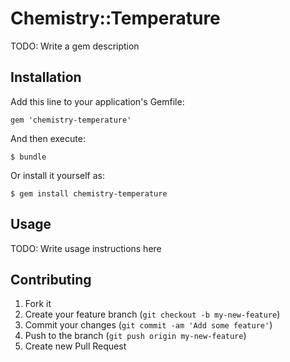 # Chemistry::Temperature

TODO: Write a gem description

## Installation

Add this line to your application's Gemfile:

    gem 'chemistry-temperature'

And then execute:

    $ bundle

Or install it yourself as:

    $ gem install chemistry-temperature

## Usage

TODO: Write usage instructions here

## Contributing

1. Fork it
2. Create your feature branch (`git checkout -b my-new-feature`)
3. Commit your changes (`git commit -am 'Add some feature'`)
4. Push to the branch (`git push origin my-new-feature`)
5. Create new Pull Request
